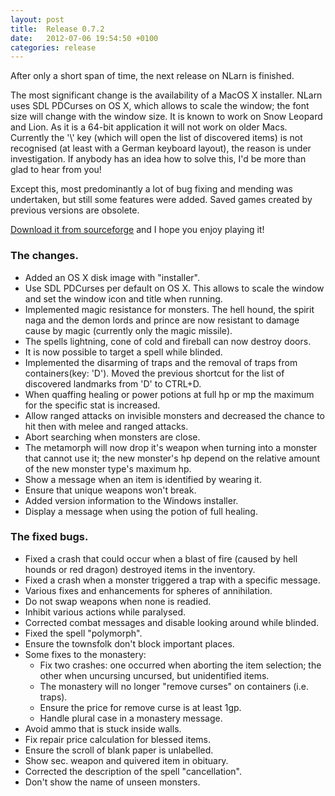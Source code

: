 ```yaml
---
layout: post
title:  Release 0.7.2
date:   2012-07-06 19:54:50 +0100
categories: release
---
```


After only a short span of time, the next release on NLarn is finished.

The most significant change is the availability of a MacOS X installer.
NLarn uses SDL PDCurses on OS X, which allows to scale the window; the font size will change with the window size. It is known to work on Snow Leopard and Lion. As it is a 64-bit application it will not work on older Macs. Currently the '\\' key (which will open the list of discovered items) is not recognised (at least with a German keyboard layout), the reason is under investigation. If anybody has an idea how to solve this, I'd be more than glad to hear from you!

Except this, most predominantly a lot of bug fixing and mending was undertaken, but still some features were added. Saved games created by previous versions are obsolete.

[Download it from sourceforge](http://sourceforge.net/projects/nlarn/files/nlarn/0.7.2/) and I hope you enjoy playing it!

### The changes.

* Added an OS X disk image with "installer".
* Use SDL PDCurses per default on OS X. This allows to scale the window and set the window icon and title when running.
* Implemented magic resistance for monsters. The hell hound, the spirit naga and the demon lords and prince are now resistant to damage cause by magic (currently only the magic missile).
* The spells lightning, cone of cold and fireball can now destroy doors.
* It is now possible to target a spell while blinded.
* Implemented the disarming of traps and the removal of traps from containers(key: 'D'). Moved the previous shortcut for the list of discovered landmarks from 'D' to CTRL+D.
* When quaffing healing or power potions at full hp or mp the maximum for the specific stat is increased.
* Allow ranged attacks on invisible monsters and decreased the chance to hit then with melee and ranged attacks.
* Abort searching when monsters are close.
* The metamorph will now drop it's weapon when turning into a monster that cannot use it; the new monster's hp depend on the relative amount of the new monster type's maximum hp.
* Show a message when an item is identified by wearing it.
* Ensure that unique weapons won't break.
* Added version information to the Windows installer.
* Display a message when using the potion of full healing.

### The fixed bugs.

* Fixed a crash that could occur when a blast of fire (caused by hell hounds or red dragon) destroyed items in the inventory.
* Fixed a crash when a monster triggered a trap with a specific message.
* Various fixes and enhancements for spheres of annihilation.
* Do not swap weapons when none is readied.
* Inhibit various actions while paralysed.
* Corrected combat messages and disable looking around while blinded.
* Fixed the spell "polymorph".
* Ensure the townsfolk don't block important places.
* Some fixes to the monastery:
  * Fix two crashes: one occurred when aborting the item selection; the other when uncursing uncursed, but unidentified items.
  * The monastery will no longer "remove curses" on containers (i.e. traps).
  * Ensure the price for remove curse is at least 1gp.
  * Handle plural case in a monastery message.
* Avoid ammo that is stuck inside walls.
* Fix repair price calculation for blessed items.
* Ensure the scroll of blank paper is unlabelled.
* Show sec. weapon and quivered item in obituary.
* Corrected the description of the spell "cancellation".
* Don't show the name of unseen monsters.
